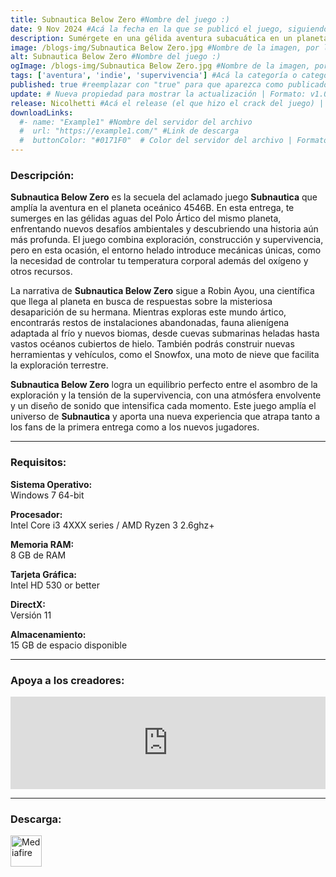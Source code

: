 ```yaml
---
title: Subnautica Below Zero #Nombre del juego :)
date: 9 Nov 2024 #Acá la fecha en la que se publicó el juego, siguiendo este formato: Dia "30", Mes "Oct", Año "2024" = como debe quedar: 30 Oct 2024
description: Sumérgete en una gélida aventura subacuática en un planeta alienígena. Below Zero está ambientado dos años después de los hechos del juego original de Subnautica. #Acá una mini descripción del juego
image: /blogs-img/Subnautica Below Zero.jpg #Nombre de la imagen, por lo general es exactamente el mismo nombre que el juego excluyendo lo ":" (Dos puntos)
alt: Subnautica Below Zero #Nombre del juego :)
ogImage: /blogs-img/Subnautica Below Zero.jpg #Nombre de la imagen, por lo general es exactamente el mismo nombre que el juego excluyendo lo ":" (Dos puntos)
tags: ['aventura', 'indie', 'supervivencia'] #Acá la categoría o categorías del juego, si es más de una se coloca en este formato: ['categoría1', 'categoría2']
published: true #reemplazar con "true" para que aparezca como publicado
update: # Nueva propiedad para mostrar la actualización | Formato: v1.0.0
release: Nicolhetti #Acá el release (el que hizo el crack del juego) | Formato: Nicolhetti
downloadLinks:
  #- name: "Example1" #Nombre del servidor del archivo
  #  url: "https://example1.com/" #Link de descarga
  #  buttonColor: "#0171F0"  # Color del servidor del archivo | Formato hexadecimal | MediaFire: #0171F0 | Buzzheavier: #FF6600 |
---
```


<!--En VSCode seleccionando una palabra, por ejemplo: "Subnautica Below Zero" y apretando Ctrl+F2 se seleccionan todas las palabras iguales-->

### Descripción:
**Subnautica Below Zero** es la secuela del aclamado juego **Subnautica** que amplía la aventura en el planeta oceánico 4546B. En esta entrega, te sumerges en las gélidas aguas del Polo Ártico del mismo planeta, enfrentando nuevos desafíos ambientales y descubriendo una historia aún más profunda. El juego combina exploración, construcción y supervivencia, pero en esta ocasión, el entorno helado introduce mecánicas únicas, como la necesidad de controlar tu temperatura corporal además del oxígeno y otros recursos.

La narrativa de **Subnautica Below Zero** sigue a Robin Ayou, una científica que llega al planeta en busca de respuestas sobre la misteriosa desaparición de su hermana. Mientras exploras este mundo ártico, encontrarás restos de instalaciones abandonadas, fauna alienígena adaptada al frío y nuevos biomas, desde cuevas submarinas heladas hasta vastos océanos cubiertos de hielo. También podrás construir nuevas herramientas y vehículos, como el Snowfox, una moto de nieve que facilita la exploración terrestre.

**Subnautica Below Zero** logra un equilibrio perfecto entre el asombro de la exploración y la tensión de la supervivencia, con una atmósfera envolvente y un diseño de sonido que intensifica cada momento. Este juego amplía el universo de **Subnautica** y aporta una nueva experiencia que atrapa tanto a los fans de la primera entrega como a los nuevos jugadores.
<!--Prompt para Chat-GPT: Hazme una descripción para el juego "Subnautica Below Zero" y cada que menciones "Subnautica Below Zero" ponlo en negrita -->

---

### Requisitos:
**Sistema Operativo:**  
Windows 7 64-bit

**Procesador:**  
Intel Core i3 4XXX series / AMD Ryzen 3 2.6ghz+

**Memoria RAM:**  
8 GB de RAM

**Tarjeta Gráfica:**  
Intel HD 530 or better

**DirectX:**  
Versión 11

**Almacenamiento:**  
15 GB de espacio disponible

<!--Si falta o sobra un requisito se quita o se agrega manteniendo el mismo formato-->

---

### Apoya a los creadores:
<iframe src="https://store.steampowered.com/widget/848450/" frameborder="0" style="background-color: transparent; width: 100% !important; aspect-ratio: 646 / 190;"></iframe>

<!--Reemplazar los numeros (AppID) del juego (en este caso 2668510) por el numero (AppID) correspondiente con el juego a publicar-->
<!--El AppID se encuentra en la URL del Juego en Steam-->

---

### Descarga:

[<img src="https://gist.github.com/cxmeel/0dbc95191f239b631c3874f4ccf114e2/raw/download.svg" alt="Mediafire" height="50" />](https://www.mediafire.com/file/kstznx7lf7m4f08/Subnautica+Below+Zero.zip/file)

<!-- # se debe reemplazar por el link de descarga-->

<!--NOMBRE-DEL-SERVICIO se debe reemplazar por el servicio donde está subido el juego-->